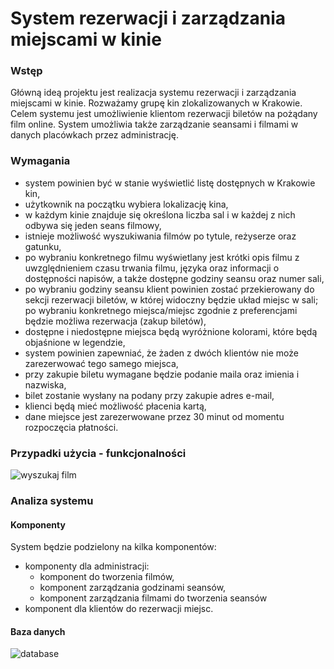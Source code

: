 # System rezerwacji i zarządzania miejscami w kinie
### Wstęp
Główną ideą projektu jest realizacja systemu rezerwacji i zarządzania miejscami w kinie. Rozważamy grupę kin zlokalizowanych w Krakowie. Celem systemu jest umożliwienie klientom rezerwacji biletów na pożądany film online.  System umożliwia także zarządzanie seansami i filmami w danych placówkach przez administrację.  
### Wymagania
- system powinien być w stanie wyświetlić listę dostępnych w Krakowie kin,
- użytkownik na początku wybiera lokalizację kina,
- w każdym kinie znajduje się określona liczba sal i w każdej z nich odbywa się jeden seans filmowy,
- istnieje możliwość wyszukiwania filmów po tytule, reżyserze oraz gatunku,
- po wybraniu konkretnego filmu wyświetlany jest krótki opis filmu z uwzględnieniem czasu trwania filmu, języka oraz informacji o dostępności napisów, a także dostępne godziny seansu oraz numer sali,
- po wybraniu godziny seansu klient powinien zostać przekierowany do sekcji rezerwacji biletów, w której widoczny będzie układ miejsc w sali; po wybraniu konkretnego miejsca/miejsc zgodnie z preferencjami będzie możliwa rezerwacja (zakup biletów),
- dostępne i niedostępne miejsca będą wyróżnione kolorami, które będą objaśnione w legendzie,
- system powinien zapewniać, że żaden z dwóch klientów nie może zarezerwować tego samego miejsca,
- przy zakupie biletu wymagane będzie podanie maila oraz imienia i nazwiska,
- bilet zostanie wysłany na podany przy zakupie adres e-mail,
- klienci będą mieć możliwość płacenia kartą,
- dane miejsce jest zarezerwowane przez 30 minut od momentu rozpoczęcia płatności.
### Przypadki użycia - funkcjonalności
![wyszukaj film](https://github.com/Sylwiam12/distrubuted-booking-app/assets/81360507/9f80c509-5d2d-4138-b645-b26132604f1c)
### Analiza systemu
#### Komponenty
System będzie podzielony na kilka komponentów: 
- komponenty dla administracji:
  - komponent do tworzenia filmów,
  - komponent zarządzania godzinami seansów,
  - komponent zarządzania filmami do tworzenia seansów
- komponent dla klientów do rezerwacji miejsc.
#### Baza danych  
![database](https://github.com/Sylwiam12/distrubuted-booking-app/assets/81360507/e0404d0a-32cb-40a0-8a9f-191b0a2a0279)
